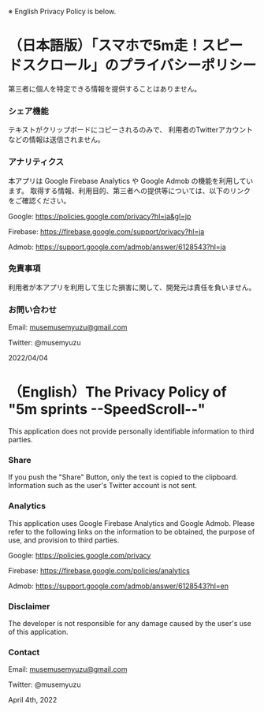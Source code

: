 ※ English Privacy Policy is below.
# （日本語版）「スマホで5m走！スピードスクロール」のプライバシーポリシー
第三者に個人を特定できる情報を提供することはありません。

### シェア機能
テキストがクリップボードにコピーされるのみで、
利用者のTwitterアカウントなどの情報は送信されません。

### アナリティクス
本アプリは Google Firebase Analytics や Google Admob の機能を利用しています。
取得する情報、利用目的、第三者への提供等については、以下のリンクをご確認ください。

Google:
https://policies.google.com/privacy?hl=ja&gl=jp

Firebase:
https://firebase.google.com/support/privacy?hl=ja

Admob:
https://support.google.com/admob/answer/6128543?hl=ja

### 免責事項
利用者が本アプリを利用して生じた損害に関して、開発元は責任を負いません。

### お問い合わせ
Email: musemusemyuzu@gmail.com

Twitter: @musemyuzu



2022/04/04





# （English）The Privacy Policy of "5m sprints --SpeedScroll--"
This application does not provide personally identifiable information to third parties.

### Share
If you push the "Share" Button, only the text is copied to the clipboard. 
Information such as the user's Twitter account is not sent.

### Analytics
This application uses Google Firebase Analytics and Google Admob.
Please refer to the following links on the information to be obtained, the purpose of use, and provision to third parties.

Google:
https://policies.google.com/privacy

Firebase:
https://firebase.google.com/policies/analytics

Admob:
https://support.google.com/admob/answer/6128543?hl=en

### Disclaimer
The developer is not responsible for any damage caused by the user's use of this application.

### Contact
Email: musemusemyuzu@gmail.com

Twitter: @musemyuzu



April 4th, 2022
